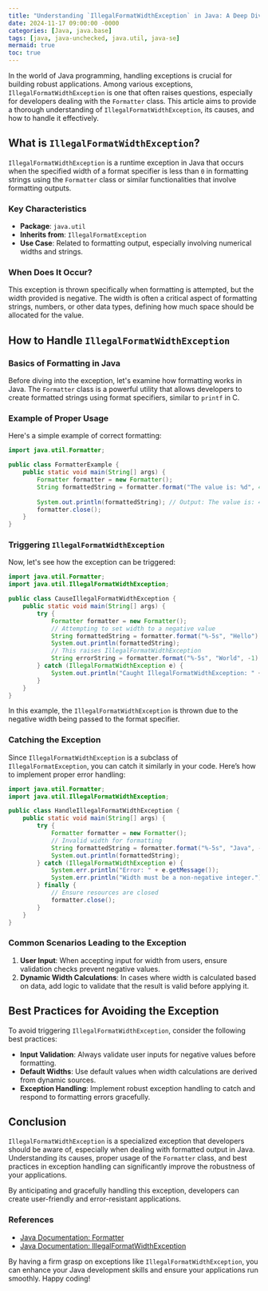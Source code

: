 ```yaml
---
title: "Understanding `IllegalFormatWidthException` in Java: A Deep Dive"
date: 2024-11-17 09:00:00 -0000
categories: [Java, java.base]
tags: [java, java-unchecked, java.util, java-se]
mermaid: true
toc: true
---
```



In the world of Java programming, handling exceptions is crucial for building robust applications. Among various exceptions, `IllegalFormatWidthException` is one that often raises questions, especially for developers dealing with the `Formatter` class. This article aims to provide a thorough understanding of `IllegalFormatWidthException`, its causes, and how to handle it effectively.

## What is `IllegalFormatWidthException`?

`IllegalFormatWidthException` is a runtime exception in Java that occurs when the specified width of a format specifier is less than `0` in formatting strings using the `Formatter` class or similar functionalities that involve formatting outputs.

### Key Characteristics
- **Package**: `java.util`
- **Inherits from**: `IllegalFormatException`
- **Use Case**: Related to formatting output, especially involving numerical widths and strings.

### When Does It Occur?

This exception is thrown specifically when formatting is attempted, but the width provided is negative. The width is often a critical aspect of formatting strings, numbers, or other data types, defining how much space should be allocated for the value.

## How to Handle `IllegalFormatWidthException`

### Basics of Formatting in Java

Before diving into the exception, let's examine how formatting works in Java. The `Formatter` class is a powerful utility that allows developers to create formatted strings using format specifiers, similar to `printf` in C.

### Example of Proper Usage

Here's a simple example of correct formatting:

```java
import java.util.Formatter;

public class FormatterExample {
    public static void main(String[] args) {
        Formatter formatter = new Formatter();
        String formattedString = formatter.format("The value is: %d", 42).toString();
        
        System.out.println(formattedString); // Output: The value is: 42
        formatter.close();
    }
}
```

### Triggering `IllegalFormatWidthException`

Now, let's see how the exception can be triggered:

```java
import java.util.Formatter;
import java.util.IllegalFormatWidthException;

public class CauseIllegalFormatWidthException {
    public static void main(String[] args) {
        try {
            Formatter formatter = new Formatter();
            // Attempting to set width to a negative value
            String formattedString = formatter.format("%-5s", "Hello").toString();
            System.out.println(formattedString);
            // This raises IllegalFormatWidthException
            String errorString = formatter.format("%-5s", "World", -1).toString();
        } catch (IllegalFormatWidthException e) {
            System.out.println("Caught IllegalFormatWidthException: " + e.getMessage());
        }
    }
}
```

In this example, the `IllegalFormatWidthException` is thrown due to the negative width being passed to the format specifier.

### Catching the Exception

Since `IllegalFormatWidthException` is a subclass of `IllegalFormatException`, you can catch it similarly in your code. Here’s how to implement proper error handling:

```java
import java.util.Formatter;
import java.util.IllegalFormatWidthException;

public class HandleIllegalFormatWidthException {
    public static void main(String[] args) {
        try {
            Formatter formatter = new Formatter();
            // Invalid width for formatting
            String formattedString = formatter.format("%-5s", "Java", -3).toString();
            System.out.println(formattedString);
        } catch (IllegalFormatWidthException e) {
            System.err.println("Error: " + e.getMessage());
            System.err.println("Width must be a non-negative integer.");
        } finally {
            // Ensure resources are closed
            formatter.close();
        }
    }
}
```

### Common Scenarios Leading to the Exception

1. **User Input**: When accepting input for width from users, ensure validation checks prevent negative values.
2. **Dynamic Width Calculations**: In cases where width is calculated based on data, add logic to validate that the result is valid before applying it.

## Best Practices for Avoiding the Exception

To avoid triggering `IllegalFormatWidthException`, consider the following best practices:
- **Input Validation**: Always validate user inputs for negative values before formatting.
- **Default Widths**: Use default values when width calculations are derived from dynamic sources.
- **Exception Handling**: Implement robust exception handling to catch and respond to formatting errors gracefully.

## Conclusion

`IllegalFormatWidthException` is a specialized exception that developers should be aware of, especially when dealing with formatted output in Java. Understanding its causes, proper usage of the `Formatter` class, and best practices in exception handling can significantly improve the robustness of your applications.

By anticipating and gracefully handling this exception, developers can create user-friendly and error-resistant applications.

### References

- [Java Documentation: Formatter](https://docs.oracle.com/javase/8/docs/api/java/util/Formatter.html)
- [Java Documentation: IllegalFormatWidthException](https://docs.oracle.com/javase/8/docs/api/java/util/IllegalFormatWidthException.html)

By having a firm grasp on exceptions like `IllegalFormatWidthException`, you can enhance your Java development skills and ensure your applications run smoothly. Happy coding!
